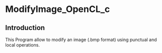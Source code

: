 # ModifyImage_OpenCL_c
## Introduction
This Program allow to modify an image (.bmp format) using punctual and local operations. 
